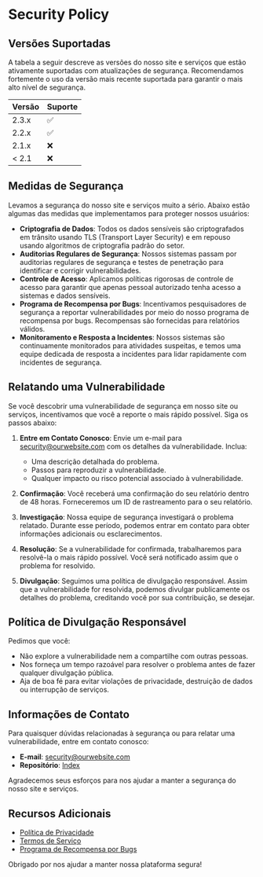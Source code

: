 # Security Policy

## Versões Suportadas

A tabela a seguir descreve as versões do nosso site e serviços que estão ativamente suportadas com atualizações de segurança. Recomendamos fortemente o uso da versão mais recente suportada para garantir o mais alto nível de segurança.

| Versão    | Suporte            |
| --------- | ------------------ |
| 2.3.x     | :white_check_mark: |
| 2.2.x     | :white_check_mark: |
| 2.1.x     | :x:                |
| < 2.1     | :x:                |

## Medidas de Segurança

Levamos a segurança do nosso site e serviços muito a sério. Abaixo estão algumas das medidas que implementamos para proteger nossos usuários:

- **Criptografia de Dados**: Todos os dados sensíveis são criptografados em trânsito usando TLS (Transport Layer Security) e em repouso usando algoritmos de criptografia padrão do setor.
- **Auditorias Regulares de Segurança**: Nossos sistemas passam por auditorias regulares de segurança e testes de penetração para identificar e corrigir vulnerabilidades.
- **Controle de Acesso**: Aplicamos políticas rigorosas de controle de acesso para garantir que apenas pessoal autorizado tenha acesso a sistemas e dados sensíveis.
- **Programa de Recompensa por Bugs**: Incentivamos pesquisadores de segurança a reportar vulnerabilidades por meio do nosso programa de recompensa por bugs. Recompensas são fornecidas para relatórios válidos.
- **Monitoramento e Resposta a Incidentes**: Nossos sistemas são continuamente monitorados para atividades suspeitas, e temos uma equipe dedicada de resposta a incidentes para lidar rapidamente com incidentes de segurança.

## Relatando uma Vulnerabilidade

Se você descobrir uma vulnerabilidade de segurança em nosso site ou serviços, incentivamos que você a reporte o mais rápido possível. Siga os passos abaixo:

1. **Entre em Contato Conosco**: Envie um e-mail para [security@ourwebsite.com](mailto:jimmycastilho555@gmail.com) com os detalhes da vulnerabilidade. Inclua:
    - Uma descrição detalhada do problema.
    - Passos para reproduzir a vulnerabilidade.
    - Qualquer impacto ou risco potencial associado à vulnerabilidade.

2. **Confirmação**: Você receberá uma confirmação do seu relatório dentro de 48 horas. Forneceremos um ID de rastreamento para o seu relatório.

3. **Investigação**: Nossa equipe de segurança investigará o problema relatado. Durante esse período, podemos entrar em contato para obter informações adicionais ou esclarecimentos.

4. **Resolução**: Se a vulnerabilidade for confirmada, trabalharemos para resolvê-la o mais rápido possível. Você será notificado assim que o problema for resolvido.

5. **Divulgação**: Seguimos uma política de divulgação responsável. Assim que a vulnerabilidade for resolvida, podemos divulgar publicamente os detalhes do problema, creditando você por sua contribuição, se desejar.

## Política de Divulgação Responsável

Pedimos que você:

- Não explore a vulnerabilidade nem a compartilhe com outras pessoas.
- Nos forneça um tempo razoável para resolver o problema antes de fazer qualquer divulgação pública.
- Aja de boa fé para evitar violações de privacidade, destruição de dados ou interrupção de serviços.

## Informações de Contato

Para quaisquer dúvidas relacionadas à segurança ou para relatar uma vulnerabilidade, entre em contato conosco:

- **E-mail**: [security@ourwebsite.com](jimmy.castilho@aluno.senai.br)
- **Repositório**: [Index](https://github.com/jimmyadmsenior/Index)

Agradecemos seus esforços para nos ajudar a manter a segurança do nosso site e serviços.

## Recursos Adicionais

- [Política de Privacidade](https://www.ourwebsite.com/privacy-policy)
- [Termos de Serviço](https://www.ourwebsite.com/terms-of-service)
- [Programa de Recompensa por Bugs](https://www.ourwebsite.com/bug-bounty)

Obrigado por nos ajudar a manter nossa plataforma segura!
